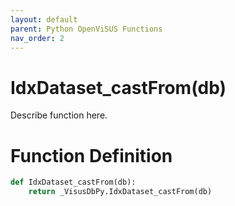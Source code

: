 ```yaml
---
layout: default
parent: Python OpenViSUS Functions
nav_order: 2
---
```


# IdxDataset_castFrom(db)

Describe function here.

# Function Definition

```python
def IdxDataset_castFrom(db):
    return _VisusDbPy.IdxDataset_castFrom(db)
```